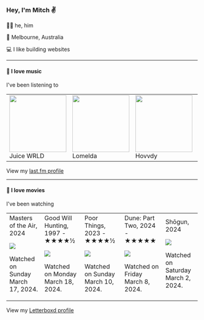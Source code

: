 <article><h3>Hey, I&#x27;m Mitch ✌️</h3><section><p>🙆‍♂️ he, him</p><p>📍 Melbourne, Australia</p><p>💻 I like building websites</p></section><hr/><section><h4>💽 I love music</h4><p>I&#x27;ve been listening to</p><table><tbody><td><img src="https://lastfm.freetls.fastly.net/i/u/174s/cb8e41ecc96f769575babd440b81e795.png" height="150px" alt="" role="presentation"/><br/>Juice WRLD</td><td><img src="https://lastfm.freetls.fastly.net/i/u/174s/a2250559abbd61df35e3ce8314f34c16.png" height="150px" alt="" role="presentation"/><br/>Lomelda</td><td><img src="https://lastfm.freetls.fastly.net/i/u/174s/728b96871489a14afd75b735e3887cf0.png" height="150px" alt="" role="presentation"/><br/>Hovvdy</td><td><img src="https://lastfm.freetls.fastly.net/i/u/174s/0b8520054cfd8af493b44a8bed0a2361.png" height="150px" alt="" role="presentation"/><br/>Alex G</td><td><img src="https://lastfm.freetls.fastly.net/i/u/174s/933cc83d663a83c895302375e64b9d0c.png" height="150px" alt="" role="presentation"/><br/>Waxahatchee</td></tbody></table><span>View my <a href="https://www.last.fm/user/mylsb">last.fm profile</a></span></section><hr/><section><h4>📼 I love movies</h4><p>I&#x27;ve been watching</p><table><tbody><td>Masters of the Air, 2024<br/><span> <p><img src="https://a.ltrbxd.com/resized/film-poster/1/1/1/6/0/8/6/1116086-masters-of-the-air-0-600-0-900-crop.jpg?v=8f4e96a920"/></p> <p>Watched on Sunday March 17, 2024.</p> </span></td><td>Good Will Hunting, 1997 - ★★★★½<br/><span> <p><img src="https://a.ltrbxd.com/resized/film-poster/5/1/6/2/1/51621-good-will-hunting-0-600-0-900-crop.jpg?v=acb4766abd"/></p> <p>Watched on Monday March 18, 2024.</p> </span></td><td>Poor Things, 2023 - ★★★★½<br/><span> <p><img src="https://a.ltrbxd.com/resized/film-poster/7/1/0/3/5/2/710352-poor-things-0-600-0-900-crop.jpg?v=a0f2ee9a0e"/></p> <p>Watched on Sunday March 10, 2024.</p> </span></td><td>Dune: Part Two, 2024 - ★★★★★<br/><span> <p><img src="https://a.ltrbxd.com/resized/film-poster/6/1/7/4/4/3/617443-dune-part-two-0-600-0-900-crop.jpg?v=cc533700f8"/></p> <p>Watched on Friday March 8, 2024.</p> </span></td><td>Shōgun, 2024<br/><span> <p><img src="https://a.ltrbxd.com/resized/film-poster/1/1/2/4/8/7/2/1124872-shogun-0-600-0-900-crop.jpg?v=08ed9007ba"/></p> <p>Watched on Saturday March 2, 2024.</p> </span></td></tbody></table><span>View my <a href="https://letterboxd.com/myslab/">Letterboxd profile</a></span></section></article>
